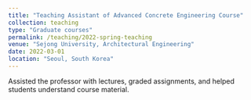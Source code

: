 ```yaml
---
title: "Teaching Assistant of Advanced Concrete Engineering Course"
collection: teaching
type: "Graduate courses"
permalink: /teaching/2022-spring-teaching
venue: "Sejong University, Architectural Engineering"
date: 2022-03-01
location: "Seoul, South Korea"
---
```


Assisted the professor with lectures, graded assignments, and helped students understand course material.

